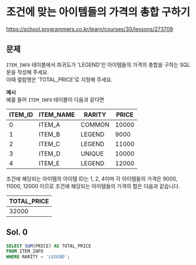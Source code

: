 # 조건에 맞는 아이템들의 가격의 총합 구하기
https://school.programmers.co.kr/learn/courses/30/lessons/273709

## 문제
`ITEM_INFO` 테이블에서 희귀도가 'LEGEND'인 아이템들의 가격의 총합을 구하는 SQL문을 작성해 주세요.   
 이때 컬럼명은 'TOTAL_PRICE'로 지정해 주세요.

**예시**   
예를 들어 `ITEM_INFO` 테이블이 다음과 같다면

| ITEM_ID | ITEM_NAME | RARITY | PRICE |
|---------|-----------|--------|-------|
| 0       | ITEM_A    | COMMON | 10000 |
| 1       | ITEM_B    | LEGEND | 9000  |
| 2       | ITEM_C    | LEGEND | 11000 |
| 3       | ITEM_D    | UNIQUE | 10000 |
| 4       | ITEM_E    | LEGEND | 12000 |

조건에 해당되는 아이템의 아이템 ID는 1, 2, 4이며 각 아이템들의 가격은 9000, 11000, 12000 이므로 조건에 해당되는 아이템들의 가격의 합은 다음과 같습니다.

|TOTAL_PRICE|
|-|
|32000|

## Sol. 0
```sql
SELECT SUM(PRICE) AS TOTAL_PRICE
FROM ITEM_INFO
WHERE RARITY = 'LEGEND';
```
